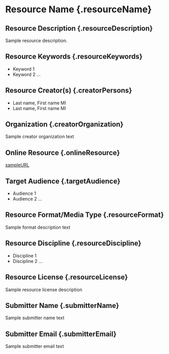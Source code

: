<!-- 
TEMPLATE INSTRUCTIONS:
Please provide as much information as you have for the resource that you
are adding to the collection. Please replace the sample text for each item 
between the lines that start with ":::" in each section. 
 -->


<!-- RESOURCE NAME ------------------------------------------------------>
<!-- replace the "Resource Name" with the short name of the resource ---->
# Resource Name {.resourceName}

<!-- RESOURCE DESCRIPTION ----------------------------------------------->
## Resource Description {.resourceDescription}

Sample resource description.

<!-- RESOURCE - KEYWORDS ------------------------------------------------>
<!-- --------------------------------------------------------------------> 
## Resource Keywords {.resourceKeywords}

* Keyword 1
* Keyword 2 ...

<!-- CREATOR - PERSON(S)- ----------------------------------------------->
## Resource Creator(s) {.creatorPersons}

* Last name, First name MI
* Last name, First name MI

<!-- CREATOR - ORGANIZATION- -------------------------------------------->
## Organization {.creatorOrganization}

Sample creator organization text


<!-- RESOURCE - URL- ---------------------------------------------------->
## Online Resource {.onlineResource}

[sampleURL](sampleURL)

<!-- RESOURCE - AUDIENCE- ----------------------------------------------->
<!-- Researcher, Librarian, Undergraduate, Graduate, Policy Maker, ect.-->
## Target Audience {.targetAudience}

* Audience 1
* Audience 2 ...

<!-- RESOURCE - FORMAT- ------------------------------------------------->
<!-- --------------------------------------------------------------------> 
## Resource Format/Media Type {.resourceFormat}

Sample format description text

<!-- RESOURCE - DISCIPLINE- --------------------------------------------->
<!-- --------------------------------------------------------------------> 
## Resource Discipline {.resourceDiscipline}

* Discipline 1
* Discipline 2 ...

<!-- RESOURCE - License- --------------------------------------------->
<!-- --------------------------------------------------------------------> 
## Resource License {.resourceLicense}

Sample resource license description


<!-- SUBMITTER - NAME- -------------------------------------------------->
## Submitter Name {.submitterName}

Sample submitter name text


<!-- SUBMITTER - EMAIL ADDRESS- ----------------------------------------->
## Submitter Email {.submitterEmail}

Sample submitter email text




